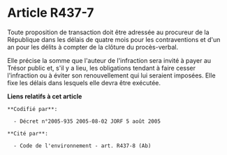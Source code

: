 # Article R437-7

Toute proposition de transaction doit être adressée au procureur de la République dans les délais de quatre mois pour les
contraventions et d'un an pour les délits à compter de la clôture du procès-verbal.

Elle précise la somme que l'auteur de l'infraction sera invité à payer au Trésor public et, s'il y a lieu, les obligations
tendant à faire cesser l'infraction ou à éviter son renouvellement qui lui seraient imposées. Elle fixe les délais dans
lesquels elle devra être exécutée.

**Liens relatifs à cet article**

	**Codifié par**:

	  - Décret n°2005-935 2005-08-02 JORF 5 août 2005

	**Cité par**:

	  - Code de l'environnement - art. R437-8 (Ab)

